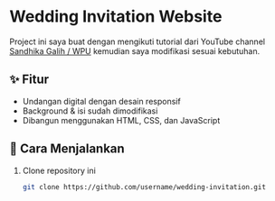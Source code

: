 # Wedding Invitation Website

Project ini saya buat dengan mengikuti tutorial dari YouTube channel [Sandhika Galih / WPU](https://www.youtube.com/c/WebProgrammingUNPAS) kemudian saya modifikasi sesuai kebutuhan.

## ✨ Fitur
- Undangan digital dengan desain responsif
- Background & isi sudah dimodifikasi
- Dibangun menggunakan HTML, CSS, dan JavaScript

## 🚀 Cara Menjalankan
1. Clone repository ini
   ```bash
   git clone https://github.com/username/wedding-invitation.git
